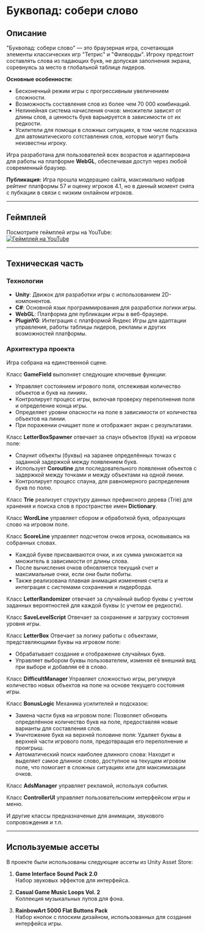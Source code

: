# Буквопад: собери слово

## Описание
"Буквопад: собери слово" — это браузерная игра, сочетающая элементы классических игр "Тетрис" и "Филворды". Игроку предстоит составлять слова из падающих букв, не допуская заполнения экрана, соревнуясь за место в глобальной таблице лидеров. 

**Основные особенности:**
- Бесконечный режим игры с прогрессивным увеличением сложности.
- Возможность составления слов из более чем 70 000 комбинаций.
- Нелинейная система начисления очков: множители зависят от длины слов, а ценность букв варьируется в зависимости от их редкости.
- Усилители для помощи в сложных ситуациях, в том числе подсказка для автоматического сотставления слов, которые могут быть неизвестны игроку.

Игра разработана для пользователей всех возрастов и адаптирована для работы на платформе **WebGL**, обеспечивая доступ через любой современный браузер.

**Публикация:**
Игра прошла модерацию сайта, максимально набрав рейтинг платформы 57 и оценку игроков 4.1, но в данный момент снята с пубкации в связи с низким онлайном игроков.

---

## Геймплей
Посмотрите геймплей игры на YouTube:  
[![Геймплей на YouTube](https://img.youtube.com/vi/NBsprY7HjUk/0.jpg)](https://youtube.com/shorts/NBsprY7HjUk?feature=share)

---

## Техническая часть

### Технологии
- **Unity**: Движок для разработки игры с использованием 2D-компонентов.
- **C#**: Основной язык программирования для разработки логики игры.
- **WebGL**: Платформа для публикации игры в веб-браузере.
- **PluginYG**: Интеграция с платформой Яндекс Игры для адаптации управления, работы таблицы лидеров, рекламы и других возможностей платформы.

### Архитектура проекта
Игра собрана на единственной сцене.

Класс **GameField** выполняет следующие ключевые функции:
- Управляет состоянием игрового поля, отслеживая количество объектов и букв на линиях.
- Контролирует процесс игры, включая проверку переполнения поля и определение конца игры.
- Определяет уровни опасности на поле в зависимости от количества объектов на линии.
- При поражении очищает поле и отображает экран с результатами.
  
Класс **LetterBoxSpawner** отвечает за спаун объектов (букв) на игровом поле:
- Спаунит объекты (буквы) на заранее определённых точках с заданной задержкой между появлением букв.
- Использует **Coroutine** для последовательного появления объектов с задержкой между точками и между объектами на одной линии.
- Контролирует процесс спауна, для равномерного распределения букв по полю.

Класс **Trie** реализует структуру данных префиксного дерева (Trie) для хранения и поиска слов в пространстве имен **Dictionary**.

Класс **WordLine** управляет сбором и обработкой букв, образующих слово на игровом поле.

Класс **ScoreLine** управляет подсчетом очков игрока, основываясь на собранных словах.  
- Каждой букве присваиваются очки, и их сумма умножается на множитель в зависимости от длины слова.  
- После вычисления очков обновляется текущий счет и максимальные очки, если они были побиты.  
- Также реализована плавная анимация изменения счета и интеграция с системами сохранения и лидерборда.

Класс **LetterRandomizer** отвечает за случайный выбор буквы с учетом заданных вероятностей для каждой буквы (с учетом ее редкости). 

Класс **SaveLevelScript** Отвечает за сохранение и загрузку состояния уровня игры.  

Класс **LetterBox** Отвечает за логику работы с объектами, представляющими буквы на игровом поле:  
- Обрабатывает создание и отображение случайных букв.
- Управляет выбором буквы пользователем, изменяя её внешний вид при выборе и добавляя её в слово.

Класс **DifficultManager** Управляет сложностью игры, регулируя количество новых объектов на поле на основе текущего состояния игры.  

Класс **BonusLogic** Механика усилителей и подсказок:
- Замена части букв на игровом поле: Позволяет обновить определённое количество букв на поле, предоставляя новые варианты для составления слов.
- Уничтожение букв на верхней половине поля: Удаляет буквы в верхней части игрового поля, предотвращая его переполнение и проигрыш.
- Автоматический поиск наиболее длинного слова: Находит и выделяет самое длинное слово, доступное на текущем игровом поле, что помогает в сложных ситуациях или для максимизации очков.

Класс **AdsManager** управляет рекламой, используя события.

Класс **ControllerUI** управляет пользовательским интерфейсом игры и меню.

И другие классы предназначеные для анимации, звукового сопровождения и т.п.

---

## Используемые ассеты
В проекте были использованы следующие ассеты из Unity Asset Store:

1. **Game Interface Sound Pack 2.0**  
   Набор звуковых эффектов для интерфейса.

2. **Casual Game Music Loops Vol. 2**  
   Коллекция музыкальных лупов для фона.

3. **RainbowArt 5000 Flat Buttons Pack**  
   Набор кнопок с плоским дизайном, использованных для создания интерфейса игры.
   
